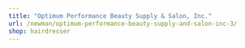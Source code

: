 ```yaml
---
title: "Optimum Performance Beauty Supply & Salon, Inc."
url: /newman/optimum-performance-beauty-supply-and-salon-inc-3/
shop: hairdresser
---
```

